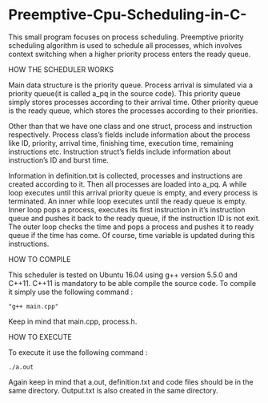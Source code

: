 # Preemptive-Cpu-Scheduling-in-C-

This small program focuses on process scheduling. Preemptive priority scheduling algorithm is used to schedule all processes, which involves context switching when a higher priority process enters the ready queue.

HOW THE SCHEDULER WORKS

Main data structure is the priority queue. Process arrival is simulated via a priority queue(it is called  a_pq in the source code). This priority queue simply stores processes according to their arrival time.  Other priority queue is the ready queue, which stores the processes according to their priorities.

Other than that we have one class and one struct, process and instruction respectively. Process class’s fields include information about the process like ID, priority, arrival time, finishing time, execution time, remaining instructions etc. Instruction struct’s fields include information about instruction’s ID and burst time.

Information in definition.txt is collected, processes and instructions are created according to it. Then all processes are loaded into a_pq. A while loop executes until this arrival priority queue is empty, and every process is terminated. An inner while loop executes until the ready queue is empty. Inner loop pops a process, executes its first instruction in it’s instruction queue and pushes it back to the ready queue, if the instruction ID is not exit. The outer loop checks the time and pops a process and pushes it to ready queue if the time has come. Of course, time variable is updated during this instructions.

HOW TO COMPILE

This scheduler is tested on Ubuntu 16.04 using g++ version 5.5.0 and C++11. C++11 is mandatory to be able compile the source code. To compile it simply use the following command : 
```
"g++ main.cpp"
```
Keep in mind that main.cpp, process.h.

HOW TO EXECUTE

To execute it use the following command : 
```
./a.out
```
Again keep in mind that a.out, definition.txt and code files should be in the same directory. Output.txt is also created in the same directory.

